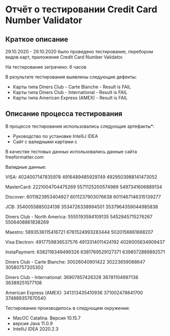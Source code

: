 # Отчёт о тестировании Credit Card Number Validator

## Краткое описание

29.10.2020 - 29.10.2020 было проведено тестирование, перебором видов карт, приложения Credit Card Number Validator.

На тестирование затрачено: 6 часов

В результате тестирования выявлены следующие дефекты:
* Карты типа Diners Club - Carte Blanche - Result is FAIL
* Карты типа Diners Club - International - Result is FAIL
* Карты типа American Express (AMEX) - Result is FAIL

## Описание процесса тестирования

В процессе тестирования использовались следующие артефакты*:
* Руководство по установке IntelliJ IDEA
* Сайт с валидными картами с


В качестве тестовых данных использовались данные сайта freeformatter.com

Валидные данные:

VISA:
4024007147835978
4916489485929749
4929503988141473052

MasterCard:
2221004704475269
5571125200574989
5497341606889134

Discover:
6011823953404927
6011237903076638
6011467146315139277

JCB:
3540055885024138
3534726338994501
3537964359044985838

Diners Club - North America:
5555193594109135
5452845715276267
5506408861838269

Maestro:
5893536115416721
6761524993283444
5020156661668207

Visa Electron:
4917759836537576
4913314011424192
4026005634909437

InstaPayment:
6382116349499326
6381769529127371
6398572889892571

Diners Club - Carte Blanche:
30026040901422
30223659088647
30580757205302

Diners Club - International:
36907857426328
36781104997138
36389251077108

American Express (AMEX):
341313435410936
371002478841700
374889357670540


Тестирование производилось в следующем окружении:
* MacОС Catalina. Версия 10.15.7
* версия Java 11.0.9
* IntelliJ IDEA 2020.2.3